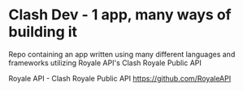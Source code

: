 # Clash Dev - 1 app, many ways of building it
Repo containing an app written using many different languages and frameworks utilizing Royale API's Clash Royale Public API

Royale API - Clash Royale Public API
https://github.com/RoyaleAPI
